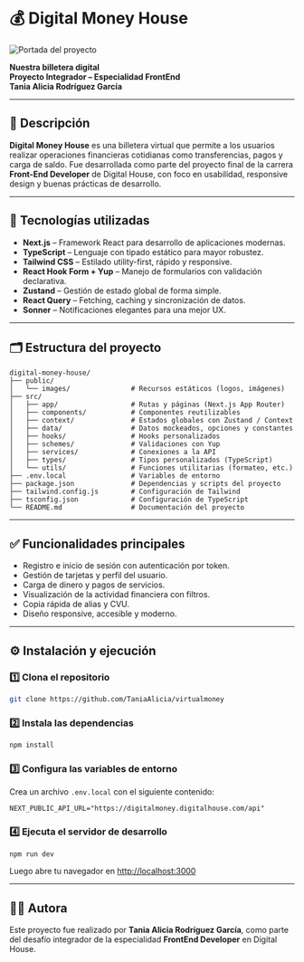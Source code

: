 # 💰 Digital Money House

![Portada del proyecto](./e3ab1863-072b-42f5-9a48-b7372d722c5f.png)

**Nuestra billetera digital**  
**Proyecto Integrador – Especialidad FrontEnd**  
**Tania Alicia Rodríguez García**

---

## 📖 Descripción

**Digital Money House** es una billetera virtual que permite a los usuarios realizar operaciones financieras cotidianas como transferencias, pagos y carga de saldo. Fue desarrollada como parte del proyecto final de la carrera **Front-End Developer** de Digital House, con foco en usabilidad, responsive design y buenas prácticas de desarrollo.

---

## 🚀 Tecnologías utilizadas

- **Next.js** – Framework React para desarrollo de aplicaciones modernas.
- **TypeScript** – Lenguaje con tipado estático para mayor robustez.
- **Tailwind CSS** – Estilado utility-first, rápido y responsive.
- **React Hook Form + Yup** – Manejo de formularios con validación declarativa.
- **Zustand** – Gestión de estado global de forma simple.
- **React Query** – Fetching, caching y sincronización de datos.
- **Sonner** – Notificaciones elegantes para una mejor UX.

---

## 🗂️ Estructura del proyecto

```
digital-money-house/
├── public/
│   └── images/               # Recursos estáticos (logos, imágenes)
├── src/
│   ├── app/                  # Rutas y páginas (Next.js App Router)
│   ├── components/           # Componentes reutilizables
│   ├── context/              # Estados globales con Zustand / Context
│   ├── data/                 # Datos mockeados, opciones y constantes
│   ├── hooks/                # Hooks personalizados
│   ├── schemes/              # Validaciones con Yup
│   ├── services/             # Conexiones a la API
│   ├── types/                # Tipos personalizados (TypeScript)
│   └── utils/                # Funciones utilitarias (formateo, etc.)
├── .env.local                # Variables de entorno
├── package.json              # Dependencias y scripts del proyecto
├── tailwind.config.js        # Configuración de Tailwind
├── tsconfig.json             # Configuración de TypeScript
└── README.md                 # Documentación del proyecto
```

---

## ✅ Funcionalidades principales

- Registro e inicio de sesión con autenticación por token.
- Gestión de tarjetas y perfil del usuario.
- Carga de dinero y pagos de servicios.
- Visualización de la actividad financiera con filtros.
- Copia rápida de alias y CVU.
- Diseño responsive, accesible y moderno.

---

## ⚙️ Instalación y ejecución

### 1️⃣ Clona el repositorio

```bash
git clone https://github.com/TaniaAlicia/virtualmoney

```

### 2️⃣ Instala las dependencias

```bash
npm install
```

### 3️⃣ Configura las variables de entorno

Crea un archivo `.env.local` con el siguiente contenido:

```env
NEXT_PUBLIC_API_URL="https://digitalmoney.digitalhouse.com/api"

```

### 4️⃣ Ejecuta el servidor de desarrollo

```bash
npm run dev
```

Luego abre tu navegador en [http://localhost:3000](http://localhost:3000)

---

## 🧑‍💻 Autora

Este proyecto fue realizado por **Tania Alicia Rodríguez García**, como parte del desafío integrador de la especialidad **FrontEnd Developer** en Digital House.


